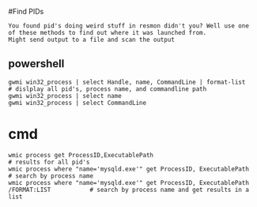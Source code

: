 #Find PIDs 

    You found pid's doing weird stuff in resmon didn't you? Well use one of these methods to find out where it was launched from.
    Might send output to a file and scan the output
    
## powershell

    gwmi win32_process | select Handle, name, CommandLine | format-list                         # dislplay all pid's, process name, and commandline path
    gwmi win32_process | select name
    gwmi win32_process | select CommandLine
    
# cmd

    wmic process get ProcessID,ExecutablePath                                                   # results for all pid's    
    wmic process where "name='mysqld.exe'" get ProcessID, ExecutablePath                        # search by process name
    wmic process where "name='mysqld.exe'" get ProcessID, ExecutablePath /FORMAT:LIST           # search by process name and get results in a list